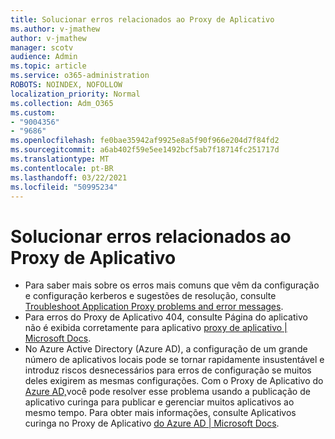 ```yaml
---
title: Solucionar erros relacionados ao Proxy de Aplicativo
ms.author: v-jmathew
author: v-jmathew
manager: scotv
audience: Admin
ms.topic: article
ms.service: o365-administration
ROBOTS: NOINDEX, NOFOLLOW
localization_priority: Normal
ms.collection: Adm_O365
ms.custom:
- "9004356"
- "9686"
ms.openlocfilehash: fe0bae35942af9925e8a5f90f966e204d7f84fd2
ms.sourcegitcommit: a6ab402f59e5ee1492bcf5ab7f18714fc251717d
ms.translationtype: MT
ms.contentlocale: pt-BR
ms.lasthandoff: 03/22/2021
ms.locfileid: "50995234"
---
```

# <a name="troubleshoot-errors-related-to-application-proxy"></a>Solucionar erros relacionados ao Proxy de Aplicativo

- Para saber mais sobre os erros mais comuns que vêm da configuração e configuração kerberos e sugestões de resolução, consulte [Troubleshoot Application Proxy problems and error messages](https://docs.microsoft.com/azure/active-directory/manage-apps/application-proxy-troubleshoot#kerberos-errors).
- Para erros do Proxy de Aplicativo 404, consulte Página do aplicativo não é exibida corretamente para aplicativo [proxy de aplicativo | Microsoft Docs](https://docs.microsoft.com/azure/active-directory/manage-apps/application-proxy-page-appearance-broken-problem).
- No Azure Active Directory (Azure AD), a configuração de um grande número de aplicativos locais pode se tornar rapidamente insustentável e introduz riscos desnecessários para erros de configuração se muitos deles exigirem as mesmas configurações. Com o Proxy de Aplicativo do [Azure AD,](https://docs.microsoft.com/azure/active-directory/manage-apps/application-proxy)você pode resolver esse problema usando a publicação de aplicativo curinga para publicar e gerenciar muitos aplicativos ao mesmo tempo. Para obter mais informações, consulte Aplicativos curinga no Proxy de Aplicativo [do Azure AD | Microsoft Docs](https://docs.microsoft.com/azure/active-directory/manage-apps/application-proxy-wildcard).
